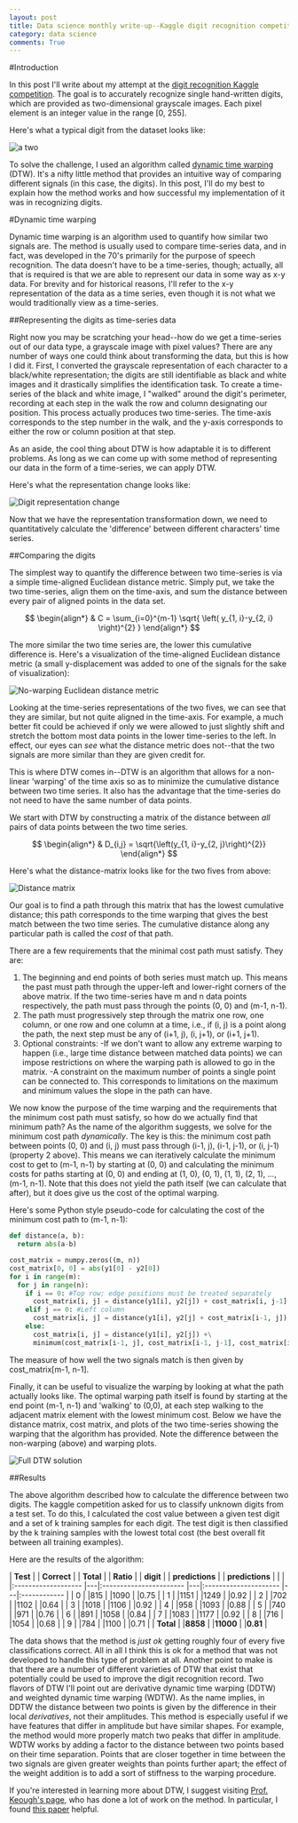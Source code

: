 ```yaml
---
layout: post
title: Data science monthly write-up--Kaggle digit recognition competition
category: data science
comments: True
---
```


#Introduction

In this post I'll write about my attempt at the [digit recognition Kaggle competition](https://www.kaggle.com). The goal is to accurately recognize single hand-written digits, which are provided as two-dimensional grayscale images. Each pixel element is an integer value in the range [0, 255].

Here's what a typical digit from the dataset looks like:

![a two](https://tphinkle.github.io/images/2015-12-27/two_gs_0.png)

To solve the challenge, I used an algorithm called [dynamic time warping](https://en.wikipedia.org/wiki/Dynamic_time_warping) (DTW). It's a nifty little method that provides an intuitive way of comparing different signals (in this case, the digits). In this post, I'll do my best to explain how the method works and how successful my implementation of it was in recognizing digits.

#Dynamic time warping

Dynamic time warping is an algorithm used to quantify how similar two signals are. The method is usually used to compare time-series data, and in fact, was developed in the 70's primarily for the purpose of speech recognition. The data doesn't have to be a time-series, though; actually, all that is required is that we are able to represent our data in some way as x-y data. For brevity and for historical reasons, I'll refer to the x-y representation of the data as a time series, even though it is not what we would traditionally view as a time-series.

##Representing the digits as time-series data

Right now you may be scratching your head--how do we get a time-series out of our data type, a grayscale image with pixel values? There are any number of ways one could think about transforming the data, but this is how I did it. First, I converted the grayscale representation of each character to a black/white representation; the digits are still identifiable as black and white images and it drastically simplifies the identification task. To create a time-series of the black and white image, I "walked" around the digit's perimeter, recording at each step in the walk the row and column designating our position. This process actually produces two time-series. The time-axis corresponds to the step number in the walk, and the y-axis corresponds to either the row or column position at that step.

As an aside, the cool thing about DTW is how adaptable it is to different problems. As long as we can come up with some method of representing our data in the form of a time-series, we can apply DTW.

Here's what the representation change looks like:

![Digit representation change](https://tphinkle.github.io/images/2015-12-27/representation_transformation.png)

Now that we have the representation transformation down, we need to quantitatively calculate the 'difference' between different characters' time series.

##Comparing the digits

The simplest way to quantify the difference between two time-series is via a simple time-aligned Euclidean distance metric. Simply put, we take the two time-series, align them on the time-axis, and sum the distance between every pair of aligned points in the data set.

$$ 
\begin{align*}
	& C = \sum_{i=0}^{m-1}  \sqrt{  \left(    y_{1, i}-y_{2, i}    \right)^{2}  }
\end{align*}
$$


 The more similar the two time series are, the lower this cumulative difference is. Here's a visualization of the time-aligned Euclidean distance metric (a small y-displacement was added to one of the signals for the sake of visualization):

![No-warping Euclidean distance metric](https://tphinkle.github.io/images/2015-12-27/nowarp_distance_0.png)

Looking at the time-series representations of the two fives, we can see that they are similar, but not quite aligned in the time-axis. For example, a much better fit could be achieved if only we were allowed to just slightly shift and stretch the bottom most data points in the lower time-series to the left. In effect, our eyes can *see* what the distance metric does not--that the two signals are more similar than they are given credit for. 

This is where DTW comes in--DTW is an algorithm that allows for a non-linear 'warping' of the time axis so as to minimize the cumulative distance between two time series. It also has the advantage that the time-series do not need to have the same number of data points.

We start with DTW by constructing a matrix of the distance between *all* pairs of data points between the two time series. 

$$ 
\begin{align*}
	& D_{i,j} = \sqrt{\left(y_{1, i}-y_{2, j}\right)^{2}}
\end{align*}
$$

Here's what the distance-matrix looks like for the two fives from above:

![Distance matrix](https://tphinkle.github.io/images/2015-12-27/distance_matrix_0.png)

Our goal is to find a path through this matrix that has the lowest cumulative distance; this path corresponds to the time warping that gives the best match between the two time series. The cumulative distance along any particular path is called the *cost* of that path.

There are a few requirements that the minimal cost path must satisfy. They are:

1. The beginning and end points of both series must match up. This means the past must path through the upper-left and lower-right corners of the above matrix. If the two time-series have m and n data points respectively, the path must pass through the points (0, 0) and (m-1, n-1).
2. The path must progressively step through the matrix one row, one column, or one row and one column at a time, i.e., if (i, j) is a point along the path, the next step must be any of (i+1, j), (i, j+1), or (i+1, j+1).
3. Optional constraints:
    -If we don't want to allow any extreme warping to happen (i.e., large time distance between matched data points) we can impose restrictions on where the warping path is allowed to go in the matrix.
    -A constraint on the maximum number of points a single point can be connected to. This corresponds to limitations on the maximum and minimum values the slope in the path can have.


We now know the purpose of the time warping and the requirements that the minimum cost path must satisfy, so how do we actually find that minimum path? As the name of the algorithm suggests, we solve for the minimum cost path *dynamically*. The key is this: the minimum cost path between points (0, 0) and (i, j) must pass through (i-1, j), (i-1, j-1), or (i, j-1) (property 2 above). This means we can iteratively calculate the minimum cost to get to (m-1, n-1) by starting at (0, 0) and calculating the minimum costs for paths starting at (0, 0) and ending at (1, 0), (0, 1), (1, 1), (2, 1), ..., (m-1, n-1). Note that this does not yield the path itself (we can calculate that after), but it does give us the cost of the optimal warping.

Here's some Python style pseudo-code for calculating the cost of the minimum cost path to (m-1, n-1):

~~~~~~~ python
def distance(a, b):
  return abs(a-b)

cost_matrix = numpy.zeros((m, n))
cost_matrix[0, 0] = abs(y1[0] - y2[0])
for i in range(m):
  for j in range(n):
    if i == 0: #Top row; edge positions must be treated separately
	  cost_matrix[i, j] = distance(y1[i], y2[j]) + cost_matrix[i, j-1]
	elif j == 0: #Left column
	  cost_matrix[i, j] = distance(y1[i], y2[j] + cost_matrix[i-1, j])
	else:
	  cost_matrix[i, j] = distance(y1[i], y2[j]) +\
	  minimum(cost_matrix[i-1, j], cost_matrix[i-1, j-1], cost_matrix[i, j-1])
~~~~~~~

The measure of how well the two signals match is then given by cost_matrix[m-1, n-1]. 

Finally, it can be useful to visualize the warping by looking at what the path actually looks like. The optimal warping path itself is found by starting at the end point (m-1, n-1) and 'walking' to (0,0), at each step walking to the adjacent matrix element with the lowest minimum cost. Below we have the distance matrix, cost matrix, and plots of the two time-series showing the warping that the algorithm has provided. Note the difference between the non-warping (above) and warping plots.

![Full DTW solution](https://tphinkle.github.io/images/2015-12-27/all_plots.png)

##Results

The above algorithm described how to calculate the difference between two digits. The kaggle competition asked for us to classify unknown digits from a test set. To do this, I calculated the cost value between a given test digit and a set of k training samples for each digit. The test digit is then classified by the k training samples with the lowest total cost (the best overall fit between all training examples).

Here are the results of the algorithm:

|      **Test**       |   |       **Correct**       |   |        **Total**      |   |   **Ratio**  |
|     **digit**       |   |    **predictions**      |   |     **predictions**   |   |              |
|:------------------- |---|:----------------------- |---|:--------------------- |---|:------------ |
| 0                   |   |815                      |   |1090                   |   |0.75          |
| 1                   |   |1151                     |   |1249                   |   |0.92          |
| 2                   |   |702                      |   |1102                   |   |0.64          |
| 3                   |   |1018                     |   |1106                   |   |0.92          |
| 4                   |   |958                      |   |1093                   |   |0.88          |
| 5                   |   |740                      |   |971                    |   |0.76          |
| 6                   |   |891                      |   |1058                   |   |0.84          |
| 7                   |   |1083                     |   |1177                   |   |0.92          |
| 8                   |   |716                      |   |1054                   |   |0.68          |
| 9                   |   |784                      |   |1100                   |   |0.71          |
| **Total**           |   |**8858**                 |   |**11000**              |   |**0.81**      |


The data shows that the method is *just ok* getting roughly four of every five classifications correct. All in all I think this is ok for a method that was not developed to handle this type of problem at all. Another point to make is that there are a number of different varieties of DTW that exist that potentially could be used to improve the digit recognition record. Two flavors of DTW I'll point out are derivative dynamic time warping (DDTW) and weighted dynamic time warping (WDTW). As the name implies, in DDTW the distance between two points is given by the difference in their local *derivatives*, not their amplitudes. This method is especially useful if we have features that differ in amplitude but have similar shapes. For example, the method would more properly match two peaks that differ in amplitude. WDTW works by adding a factor to the distance between two points based on their time separation. Points that are closer together in time between the two signals are given greater weights than points further apart; the effect of the weight addition is to add a sort of stiffness to the warping procedure.

If you're interested in learning more about DTW, I suggest visiting [Prof. Keough's page](http://www.cs.ucr.edu/~eamonn/), who has done a lot of work on the method. In particular, I found [this paper](https://www.cs.rutgers.edu/~mlittman/courses/lightai03/DDTW-2001.pdf) helpful.

